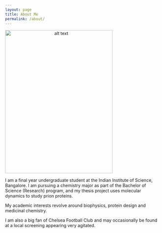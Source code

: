 ```yaml
---
layout: page
title: About Me
permalink: /about/
---
```


<div><p>
<img style="text-align:center" src="https://raw.githubusercontent.com/preetham-v/website/master/images/portrait.jpg" alt="alt text" width="350" height="465">
</p>
  
<p style="text-align: justify;"> 
  
I am a final year undergraduate student at the Indian Institute of Science, Bangalore. I am pursuing a chemistry major as part of the Bachelor of Science (Research) program, and my thesis project uses molecular dynamics to study prion proteins. 

</p>

<p style="text-align: justify;"> 

My academic interests revolve around biophysics, protein design and medicinal chemistry.

</p>

<p style="text-align: justify;"> 

I am also a big fan of Chelsea Football Club and may occasionally be found at a local screening appearing very agitated.

</p>
</div>
